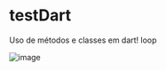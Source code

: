 # testDart
Uso de métodos e classes em dart!
loop 


![image](https://user-images.githubusercontent.com/112115486/232886035-b815f972-c95b-41d1-a073-086a4cdcb67b.png)
